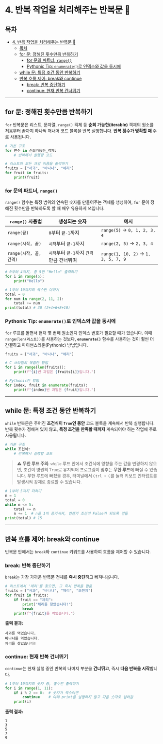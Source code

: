 # 4. 반복 작업을 처리해주는 반복문 🔄

## 목차
- [4. 반복 작업을 처리해주는 반복문 🔄](#4-반복-작업을-처리해주는-반복문-)
  - [목차](#목차)
  - [for 문: 정해진 횟수만큼 반복하기](#for-문-정해진-횟수만큼-반복하기)
    - [for 문의 파트너, `range()`](#for-문의-파트너-range)
    - [Pythonic Tip: `enumerate()`로 인덱스와 값을 동시에](#pythonic-tip-enumerate로-인덱스와-값을-동시에)
  - [while 문: 특정 조건 동안 반복하기](#while-문-특정-조건-동안-반복하기)
  - [반복 흐름 제어: break와 continue](#반복-흐름-제어-break와-continue)
    - [break: 반복 중단하기](#break-반복-중단하기)
    - [continue: 현재 반복 건너뛰기](#continue-현재-반복-건너뛰기)

---

## for 문: 정해진 횟수만큼 반복하기

`for` 반복문은 리스트, 문자열, `range()` 객체 등 **순회 가능한(iterable)**  객체의 원소를 처음부터 끝까지 하나씩 꺼내어 코드 블록을 반복 실행합니다. **반복 횟수가 명확할 때** 주로 사용됩니다.

```python
# 기본 구조
for 변수 in 순회가능한_객체:
    # 반복해서 실행할 코드

# 리스트의 모든 과일 이름을 출력하기
fruits = ["사과", "바나나", "체리"]
for fruit in fruits:
    print(fruit)
```

### for 문의 파트너, `range()`

`range()` 함수는 특정 범위의 연속된 숫자를 만들어주는 객체를 생성하여, `for` 문이 정해진 횟수만큼 반복하도록 할 때 매우 유용하게 쓰입니다.

| `range()` 사용법 | 생성되는 숫자 | 예시 |
|---|---|---|
| `range(끝)` | `0`부터 `끝-1`까지 | `range(5)` -> `0, 1, 2, 3, 4` |
| `range(시작, 끝)` | `시작`부터 `끝-1`까지 | `range(2, 5)` -> `2, 3, 4` |
| `range(시작, 끝, 간격)` | `시작`부터 `끝-1`까지 `간격`만큼 건너뛰며 | `range(1, 10, 2)` -> `1, 3, 5, 7, 9` |

```python
# 0부터 4까지, 총 5번 "Hello" 출력하기
for i in range(5):
    print("Hello")

# 1부터 10까지의 짝수만 더하기
total = 0
for num in range(2, 11, 2):
    total += num
print(total) # 30 (2+4+6+8+10)
```

### Pythonic Tip: `enumerate()`로 인덱스와 값을 동시에

`for` 루프를 돌면서 현재 몇 번째 원소인지 인덱스 번호가 필요할 때가 있습니다. 이때 `range(len(리스트))`를 사용하는 것보다, **`enumerate()`** 함수를 사용하는 것이 훨씬 더 간결하고 파이썬스러운(Pythonic) 방법입니다.

```python
fruits = ["사과", "바나나", "체리"]

# C 스타일의 복잡한 방법
for i in range(len(fruits)):
    print(f"{i}번 과일은 {fruits[i]}입니다.")

# Pythonic한 방법
for index, fruit in enumerate(fruits):
    print(f"{index}번 과일은 {fruit}입니다.")
```

---

## while 문: 특정 조건 동안 반복하기

`while` 반복문은 주어진 **조건식이 `True`인 동안** 코드 블록을 계속해서 반복 실행합니다. 반복 횟수가 정해져 있지 않고, **특정 조건을 만족할 때까지** 계속되어야 하는 작업에 주로 사용됩니다.

```python
# 기본 구조
while 조건식:
    # 반복해서 실행할 코드
```

> ⚠️ **무한 루프 주의**: `while` 루프 안에서 조건식에 영향을 주는 값을 변경하지 않으면, 조건이 영원히 `True`로 유지되어 프로그램이 멈추는 **무한 루프**에 빠질 수 있습니다. 무한 루프에 빠졌을 경우, 터미널에서 `Ctrl + C`를 눌러 키보드 인터럽트를 발생시켜 강제로 종료할 수 있습니다.

```python
# 1부터 5까지 더하기
n = 1
total = 0
while n <= 5:
    total += n
    n += 1  # n을 1씩 증가시켜, 언젠가 조건이 False가 되도록 만듦
print(total) # 15
```

---

## 반복 흐름 제어: break와 continue

반복문 안에서는 `break`와 `continue` 키워드를 사용하여 흐름을 제어할 수 있습니다.

### break: 반복 중단하기
`break`는 가장 가까운 반복문 전체를 **즉시 중단**하고 빠져나옵니다.

```python
# 리스트에서 '체리'를 찾으면, 그 즉시 반복을 멈춤
fruits = ["사과", "바나나", "체리", "오렌지"]
for fruit in fruits:
    if fruit == "체리":
        print("체리를 찾았습니다!")
        break
    print(f"{fruit}를 먹었습니다.")
```
**출력 결과:**
```
사과를 먹었습니다.
바나나를 먹었습니다.
체리를 찾았습니다!
```

### continue: 현재 반복 건너뛰기
`continue`는 현재 실행 중인 반복의 나머지 부분을 **건너뛰고**, 즉시 **다음 반복을 시작**합니다.

```python
# 1부터 10까지의 숫자 중, 홀수만 출력하기
for i in range(1, 11):
    if i % 2 == 0:  # 숫자가 짝수이면
        continue    # 아래 print를 실행하지 않고 다음 숫자로 넘어감
    print(i)
```
**출력 결과:**
```
1
3
5
7
9
```
